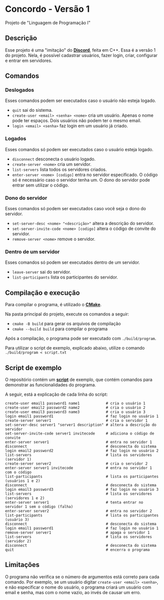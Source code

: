 # Concordo - Versão 1

Projeto de "Linguagem de Programação I"

## Descrição

Esse projeto é uma "imitação" do [**Discord**](https://www.discord.com), feita
em C++.
Essa é a versão 1 do projeto. Nela, é possível cadastrar usuários, fazer login,
criar, configurar e entrar em servidores.

## Comandos

### Deslogados

Esses comandos podem ser executados caso o usuário não esteja logado.

- `quit` sai do sistema.
- `create-user <email> <senha> <nome>` cria um usuário. Apenas o nome pode ter
espaços. Dois usuários não podem ter o mesmo email.
- `login <email> <senha>` faz login em um usuário já criado.

### Logados

Esses comandos só podem ser executados caso o usuário esteja logado.

- `disconnect` desconecta o usuário logado.
- `create-server <nome>` cria um servidor.
- `list-servers` lista todos os servidores criados.
- `enter-server <nome> [codigo]` entra no servidor especificado. O código só
é necessário caso o servidor tenha um. O dono do servidor pode entrar sem
utilizar o código.

### Dono do servidor

Esses comandos só podem ser executados caso você seja o dono do servidor.

- `set-server-desc <nome> "<descrição>"` altera a descrição do servidor.
- `set-server-invite-code <nome> [codigo]` altera o código de convite do 
servidor.
- `remove-server <nome>` remove o servidor.

### Dentro de um servidor

Esses comandos só podem ser executados dentro de um servidor.

- `leave-server` sai do servidor.
- `list-participants` lista os participantes do servidor.

## Compilação e execução

Para compilar o programa, é utilizado o [**CMake**](https://cmake.org).

Na pasta principal do projeto, execute os comandos a seguir:

- `cmake -B build` para gerar os arquivos de compilação
- `cmake --build build` para compilar o programa

Após a compilação, o programa pode ser executado com `./build/program`.

Para utilizar o script de exemplo, explicado abaixo, utilize o comando
`./build/program < script.txt`

## Script de exemplo

O repositório contém um [**script**](script.txt) de exemplo, que contém comandos
para demonstrar as funcionalidades do programa.

A seguir, está a explicação de cada linha do script:

```
create-user email1 password1 name1            # cria o usuário 1
create-user email2 password2 name2            # cria o usuário 2
create-user email3 password3 name3            # cria o usuário 3
login email1 password1                        # faz login no usuário 1
create-server server1                         # cria o servidor 1
set-server-desc server1 "server1 description" # altera a descrição do servidor
set-server-invite-code server1 invitecode     # adiciona o código de convite
enter-server server1                          # entra no servidor 1
disconnect                                    # desconecta do sistema
login email2 password2                        # faz login no usuário 2
list-servers                                  # lista os servidores (servidor 1)
create-server server2                         # cria o servidor 2
enter-server server1 invitecode               # entra no servidor 1 com o código
list-participants                             # lista os participantes (usuários 1 e 2)
disconnect                                    # desconecta do sistema
login email3 password3                        # faz login no usuário 3
list-servers                                  # lista os servidores (servidores 1 e 2)
enter-server server1                          # tenta entrar no servidor 1 sem o código (falha)
enter-server server2                          # entra no servidor 2
list-participants                             # lista os participantes (usuário 3)
disconnect                                    # desconecta do sistema
login email1 password1                        # faz login no usuário 1
remove-server server1                         # apaga o servidor 1
list-servers                                  # lista os servidores (servidor 2)
disconnect                                    # desconecta do sistema
quit                                          # encerra o programa
```

## Limitações

O programa não verifica se o número de argumentos está correto para cada comando.
Por exemplo, se um usuário digitar `create-user <email> <senha>`, e não especificar
o nome do usuário, o programa criará um usuário com email e senha, mas com o
nome vazio, ao invés de causar um erro.
